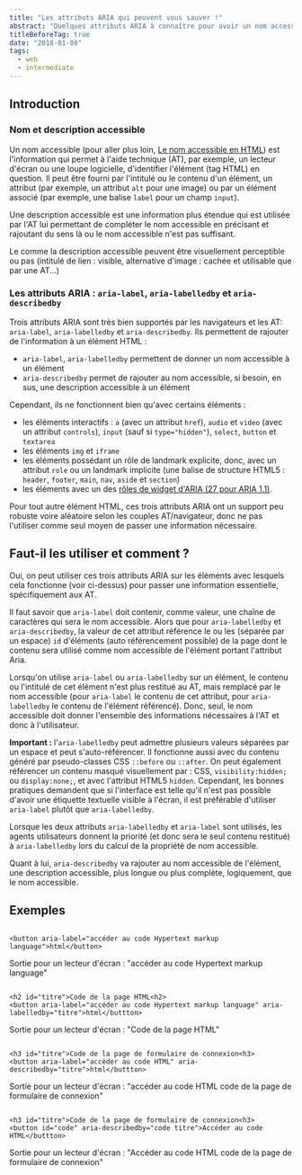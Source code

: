 ```yaml
---
title: "Les attributs ARIA qui peuvent vous sauver !"
abstract: "Quelques attributs ARIA à connaître pour avoir un nom accessible"
titleBeforeTag: true
date: "2018-01-08"
tags:
  - web
  - intermediate
---
```


## Introduction
### Nom et description accessible

Un nom accessible (pour aller plus loin, [Le nom accessible en HTML](../le-nom-accessible-en-html/)) est l'information qui permet à l'aide technique (<abbr>AT</abbr>), par exemple, un lecteur d'écran ou une loupe logicielle, d'identifier l'élément (tag <abbr>HTML</abbr>) en question. Il peut être fourni par l'intitulé ou le contenu d'un élément, un attribut (par exemple, un attribut `alt` pour une image) ou par un élément associé (par exemple, une balise `label` pour un champ `input`).

Une description accessible est une information plus étendue qui est utilisée par l'<abbr>AT</abbr> lui permettant de compléter le nom accessible en précisant et rajoutant du sens là ou le nom accessible n'est pas suffisant.

Le  comme la description accessible peuvent être visuellement perceptible ou pas (intitulé de lien&nbsp;: visible, alternative d'image&nbsp;: cachée et utilisable que par une <abbr>AT</abbr>...)

### Les attributs <abbr>ARIA</abbr>&nbsp;: `aria-label`, `aria-labelledby` et `aria-describedby`

Trois attributs <abbr>ARIA</abbr> sont très bien supportés par les navigateurs et les <abbr>AT</abbr>: `aria-label`, `aria-labelledby` et `aria-describedby`. Ils permettent de rajouter de l'information à un élément <abbr>HTML</abbr>&nbsp;:
- `aria-label`, `aria-labelledby` permettent de donner un nom accessible à un élément
- `aria-describedby` permet de rajouter au nom accessible, si besoin, en sus, une description accessible à un élément

Cependant, ils ne fonctionnent bien qu'avec certains éléments :
- les éléments interactifs&nbsp;: `a` (avec un attribut `href`), `audio` et `video` (avec un attribut `controls`), `input` (sauf si `type="hidden"`), `select`, `button` et `textarea`
- les éléments `img` et `iframe`
- les éléments possédant un rôle de landmark explicite, donc, avec un attribut `role` ou un landmark implicite (une balise de structure <abbr>HTML5</abbr>&nbsp;: `header`, `footer`, `main`, `nav`, `aside` et `section`) 
- les éléments avec un des  <a href="https://www.w3.org/TR/wai-aria-1.1/#widget_roles" lang="en" hreflang="en">rôles de widget d'<abbr>ARIA</abbr> (27 pour <abbr>ARIA</abbr> 1.1)</a>.

Pour tout autre élément <abbr>HTML</abbr>, ces trois attributs <abbr>ARIA</abbr> ont un support peu robuste voire aléatoire selon les couples <abbr>AT</abr>/navigateur, donc ne pas l'utiliser comme seul moyen de passer une information nécessaire.

## Faut-il les utiliser et comment&nbsp;?
	
Oui, on peut utiliser ces trois attributs <abbr>ARIA</abbr> sur les éléments avec lesquels cela fonctionne (voir ci-dessus) pour passer une information essentielle, spécifiquement aux <abbr>AT</abbr>.

Il faut savoir que `aria-label` doit contenir, comme valeur, une chaîne de caractères qui sera le nom accessible. Alors que pour `aria-labelledby` et `aria-describedby`, la valeur de cet attribut référence le  ou les (séparée par un espace) `id` d'éléments (auto référencement possible) de la page dont le contenu sera utilisé comme nom accessible de l'élément portant l'attribut <abbr>Aria</abbr>.

Lorsqu'on utilise `aria-label` ou `aria-labelledby` sur un élément, le contenu ou l'intitulé de cet élément n'est plus restitué au <abbr>AT</abbr>, mais remplacé par le nom accessible (pour `aria-label` le contenu de cet attribut, pour `aria-labelledby` le contenu de l'élément référencé). Donc, seul, le nom accessible doit donner l'ensemble des informations nécessaires à l'<abbr>AT</abbr> et donc à l'utilisateur.

**Important&nbsp;:** l'`aria-labelledby` peut admettre plusieurs valeurs séparées par un espace et peut s'auto-référencer. Il fonctionne aussi avec du contenu généré par pseudo-classes <abbr>CSS</abbr> `::before` ou `::after`. On peut également référencer un contenu masqué visuellement par&nbsp;: <abbr>CSS</abbr>,  `visibility:hidden;` ou `display:none;`, et avec l'attribut <abbr>HTML</abbr>5 `hidden`. Cependant, les bonnes pratiques demandent que si l'interface est telle qu'il n'est pas possible d'avoir une étiquette textuelle visible à l'écran, il est préférable d'utiliser `aria-label` plutôt que `aria-labelledby`. 

Lorsque les deux attributs `aria-labelledby` et `aria-label` sont utilisés, les agents utilisateurs donnent la priorité (et donc sera le seul contenu restitué) à `aria-labelledby` lors du calcul de la propriété de nom accessible. 

Quant à lui, `aria-describedby` va rajouter au nom accessible de l'élément, une description accessible, plus longue ou plus complète, logiquement, que le nom accessible. 

## Exemples

<pre><code class="html">
&lt;button aria-label="accéder au code Hypertext markup language"&gt;html&lt;/button&gt;
</code></pre>
Sortie pour un lecteur d'écran : "accéder au code Hypertext markup language"

<pre><code class="html">
&lt;h2 id="titre"&gt;Code de la page HTML&lt;h2&gt;
&lt;button aria-label="accéder au code Hypertext markup language" aria-labelledby="titre"&gt;html&lt;/buttton&gt;
</code></pre>
Sortie pour un lecteur d'écran : "Code de la page HTML"

<pre><code class="html">
&lt;h3 id="titre"&gt;Code de la page de formulaire de connexion&lt;h3&gt;
&lt;button aria-label="accéder au code HTML" aria-describedby="titre"&gt;html&lt;/buttton&gt;
</code></pre>
Sortie pour un lecteur d'écran : "accéder au code HTML code de la page de formulaire de connexion"

<pre><code class="html">
&lt;h3 id="titre"&gt;Code de la page de formulaire de connexion&lt;h3&gt;
&lt;button id="code" aria-describedby="code titre"&gt;Accéder au code HTML&lt;/buttton&gt;
</code></pre>
Sortie pour un lecteur d'écran : "Accéder au code HTML code de la page de formulaire de connexion"
